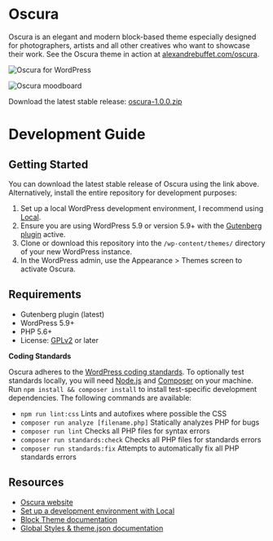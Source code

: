 # Oscura

Oscura is an elegant and modern block-based theme especially designed for photographers, artists and all other creatives who want to showcase their work. See the Oscura theme in action at [alexandrebuffet.com/oscura](https://alexandrebuffet.com/oscura).

![Oscura for WordPress](https://user-images.githubusercontent.com/43843473/157986570-dbc909c8-6316-48ee-8a53-012118562a80.jpg)

![Oscura moodboard](https://user-images.githubusercontent.com/43843473/157986569-15dec7bc-5a51-472b-b5db-3912465eb401.jpg)

Download the latest stable release: [oscura-1.0.0.zip](https://github.com/alexandrebuffet/oscura/releases/download/v1.0.0/oscura-1.0.0.zip)

# Development Guide

## Getting Started

You can download the latest stable release of Oscura using the link above. Alternatively, install the entire repository for development purposes:

1. Set up a local WordPress development environment, I recommend using [Local](https://localwp.com/).
2. Ensure you are using WordPress 5.9 or version 5.9+ with the [Gutenberg plugin](https://wordpress.org/plugins/gutenberg/) active.
3. Clone or download this repository into the `/wp-content/themes/` directory of your new WordPress instance.
4. In the WordPress admin, use the Appearance > Themes screen to activate Oscura.

## Requirements

- Gutenberg plugin (latest)
- WordPress 5.9+
- PHP 5.6+
- License: [GPLv2](http://www.gnu.org/licenses/gpl-2.0.html) or later

**Coding Standards**

Oscura adheres to the [WordPress coding standards](https://developer.wordpress.org/coding-standards/). To optionally test standards locally, you will need [Node.js](https://nodejs.org/en/) and [Composer](https://getcomposer.org/) on your machine. Run `npm install && composer install` to install test-specific development dependencies. The following commands are available:

- `npm run lint:css` Lints and autofixes where possible the CSS
- `composer run analyze [filename.php]` Statically analyzes PHP for bugs
- `composer run lint` Checks all PHP files for syntax errors
- `composer run standards:check` Checks all PHP files for standards errors
- `composer run standards:fix` Attempts to automatically fix all PHP standards errors

## Resources

- [Oscura website](https://alexandrebuffet.com/oscura)
- [Set up a development environment with Local](https://localwp.com/)
- [Block Theme documentation](https://developer.wordpress.org/block-editor/how-to-guides/themes/block-theme-overview)
- [Global Styles & theme.json documentation](https://developer.wordpress.org/block-editor/how-to-guides/themes/theme-json/)
